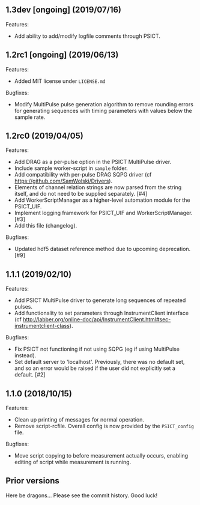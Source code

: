 ## 1.3dev [ongoing] (2019/07/16)

Features:

* Add ability to add/modify logfile comments through PSICT.


## 1.2rc1 [ongoing] (2019/06/13)

Features:

* Added MIT license under `LICENSE.md`

Bugfixes:

* Modify MultiPulse pulse generation algorithm to remove rounding errors for generating sequences with timing parameters
  with values below the sample rate.

## 1.2rc0 (2019/04/05)

Features:

* Add DRAG as a per-pulse option in the PSICT MultiPulse driver.
* Include sample worker-script in `sample` folder.
* Add compatibility with per-pulse DRAG SQPG driver (cf https://github.com/SamWolski/Drivers).
* Elements of channel relation strings are now parsed from the string itself, and do not need to be supplied separately. [#4]
* Add WorkerScriptManager as a higher-level automation module for the PSICT_UIF.
* Implement logging framework for PSICT_UIF and WorkerScriptManager. [#3]
* Add this file (changelog).

Bugfixes:

* Updated hdf5 dataset reference method due to upcoming deprecation. [#9]


## 1.1.1 (2019/02/10)

Features:

* Add PSICT MultiPulse driver to generate long sequences of repeated pulses.
* Add functionality to set parameters through InstrumentClient interface (cf http://labber.org/online-doc/api/InstrumentClient.html#sec-instrumentclient-class).

Bugfixes:

* Fix PSICT not functioning if not using SQPG (eg if using MultiPulse instead).
* Set default server to 'localhost'. Previously, there was no default set, and so an error would be raised if the user did not explicitly set a default. [#2]


## 1.1.0 (2018/10/15)

Features:

* Clean up printing of messages for normal operation.
* Remove script-rcfile. Overall config is now provided by the `PSICT_config` file.

Bugfixes:

* Move script copying to before measurement actually occurs, enabling editing of script while measurement is running.


## Prior versions

Here be dragons... Please see the commit history. Good luck!

